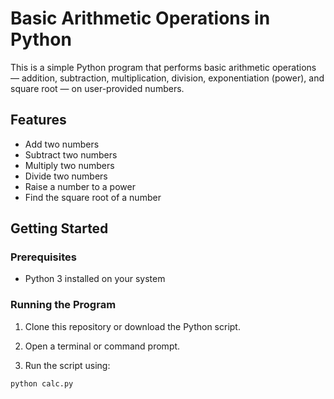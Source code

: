 # Basic Arithmetic Operations in Python

This is a simple Python program that performs basic arithmetic operations — addition, subtraction, multiplication, division, exponentiation (power), and square root — on user-provided numbers.

## Features

- Add two numbers
- Subtract two numbers
- Multiply two numbers
- Divide two numbers
- Raise a number to a power
- Find the square root of a number

## Getting Started

### Prerequisites

- Python 3 installed on your system

### Running the Program

1. Clone this repository or download the Python script.

2. Open a terminal or command prompt.

3. Run the script using:

```bash
python calc.py
